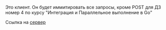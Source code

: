 Это клиент. Он будет иммитировать все запросы, кроме POST для ДЗ номер 4 по курсу "Интеграция и Параллельное выполнение в Go"

Ссылка на [сервер](https://github.com/NikolaySergeevich/GoSecondModule/pull/4)

